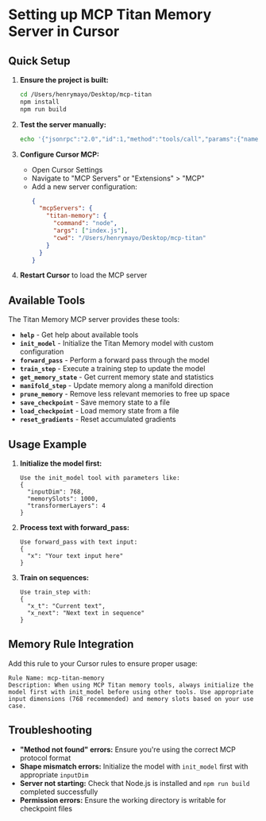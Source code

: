 # Setting up MCP Titan Memory Server in Cursor

## Quick Setup

1. **Ensure the project is built:**
   ```bash
   cd /Users/henrymayo/Desktop/mcp-titan
   npm install
   npm run build
   ```

2. **Test the server manually:**
   ```bash
   echo '{"jsonrpc":"2.0","id":1,"method":"tools/call","params":{"name":"help","arguments":{}}}' | node index.js
   ```

3. **Configure Cursor MCP:**
   - Open Cursor Settings
   - Navigate to "MCP Servers" or "Extensions" > "MCP"
   - Add a new server configuration:
     ```json
     {
       "mcpServers": {
         "titan-memory": {
           "command": "node",
           "args": ["index.js"],
           "cwd": "/Users/henrymayo/Desktop/mcp-titan"
         }
       }
     }
     ```

4. **Restart Cursor** to load the MCP server

## Available Tools

The Titan Memory MCP server provides these tools:

- **`help`** - Get help about available tools
- **`init_model`** - Initialize the Titan Memory model with custom configuration
- **`forward_pass`** - Perform a forward pass through the model
- **`train_step`** - Execute a training step to update the model
- **`get_memory_state`** - Get current memory state and statistics  
- **`manifold_step`** - Update memory along a manifold direction
- **`prune_memory`** - Remove less relevant memories to free up space
- **`save_checkpoint`** - Save memory state to a file
- **`load_checkpoint`** - Load memory state from a file
- **`reset_gradients`** - Reset accumulated gradients

## Usage Example

1. **Initialize the model first:**
   ```
   Use the init_model tool with parameters like:
   {
     "inputDim": 768,
     "memorySlots": 1000,
     "transformerLayers": 4
   }
   ```

2. **Process text with forward_pass:**
   ```
   Use forward_pass with text input:
   {
     "x": "Your text input here"
   }
   ```

3. **Train on sequences:**
   ```
   Use train_step with:
   {
     "x_t": "Current text",
     "x_next": "Next text in sequence"
   }
   ```

## Memory Rule Integration

Add this rule to your Cursor rules to ensure proper usage:

```
Rule Name: mcp-titan-memory
Description: When using MCP Titan memory tools, always initialize the model first with init_model before using other tools. Use appropriate input dimensions (768 recommended) and memory slots based on your use case.
```

## Troubleshooting

- **"Method not found" errors:** Ensure you're using the correct MCP protocol format
- **Shape mismatch errors:** Initialize the model with `init_model` first with appropriate `inputDim`
- **Server not starting:** Check that Node.js is installed and `npm run build` completed successfully
- **Permission errors:** Ensure the working directory is writable for checkpoint files 